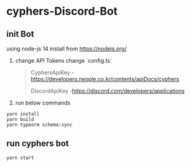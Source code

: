 # cyphers-Discord-Bot

## init Bot

using node-js 14
install from https://nodejs.org/

1. change API Tokens
   change \`config.ts\`

    > CyphersApiKey -https://developers.neople.co.kr/contents/apiDocs/cyphers
    >
    > DiscordApiKey -https://discord.com/developers/applications

2. run below commands

```
yarn install
yarn build
yarn typeorm schema:sync
```

## run cyphers bot

```
yarn start
```
